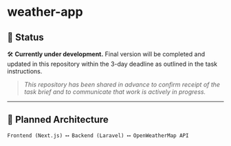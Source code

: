 # weather-app
## 📅 Status

🛠️ **Currently under development.** Final version will be completed and updated in this repository within the 3-day deadline as outlined in the task instructions.

> _This repository has been shared in advance to confirm receipt of the task brief and to communicate that work is actively in progress._

---

## 🧩 Planned Architecture

```txt
Frontend (Next.js) ⟷ Backend (Laravel) ⟷ OpenWeatherMap API
